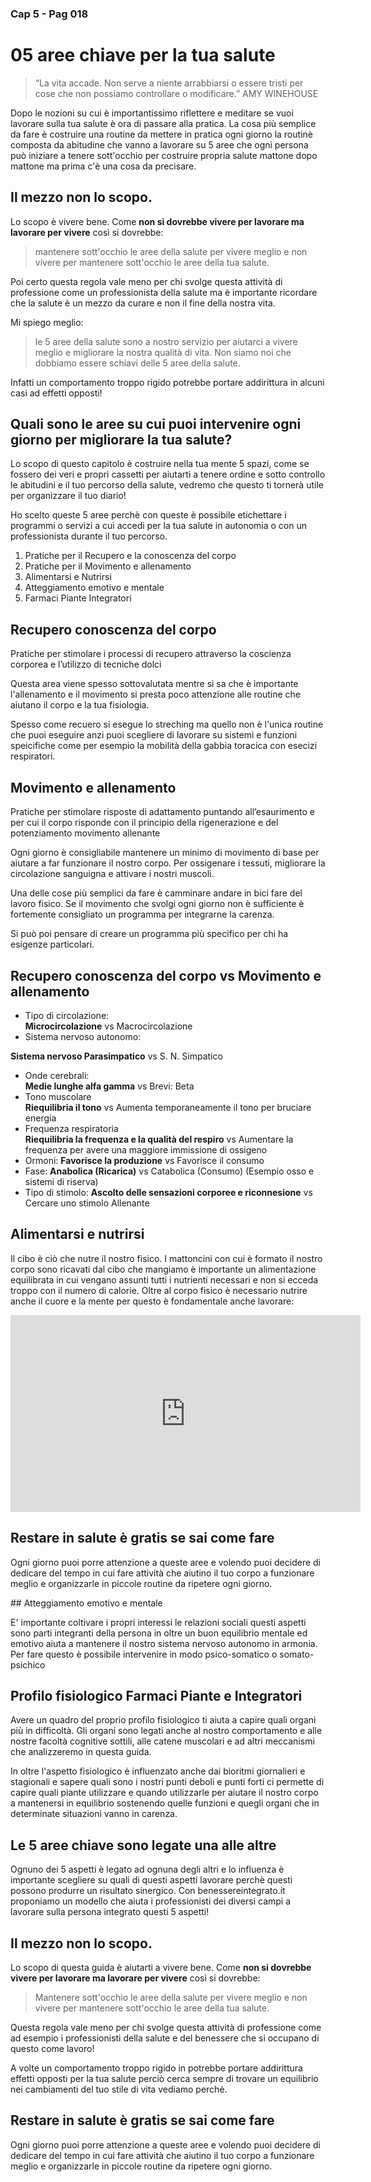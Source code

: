### Cap 5 - Pag 018

# 05 aree chiave per la tua salute

> “La vita accade. Non serve a niente arrabbiarsi o essere tristi per cose che non possiamo controllare o modificare.”
> AMY WINEHOUSE

Dopo le nozioni su cui è importantissimo riflettere e meditare se vuoi lavorare sulla tua salute è ora di passare alla pratica. La cosa più semplice da fare è costruire una routine da mettere in pratica ogni giorno la routinè composta da abitudine che vanno a lavorare su 5 aree che ogni persona può iniziare a tenere sott'occhio per costruire  propria salute mattone dopo mattone ma prima c'è una cosa da precisare.

## Il mezzo non lo scopo.

Lo scopo è vivere bene. Come **non si dovrebbe vivere per lavorare ma lavorare per vivere** così si dovrebbe:

> mantenere sott'occhio le aree della salute per vivere meglio e non vivere per mantenere sott'occhio le aree della tua salute.

Poi certo questa regola vale meno per chi svolge questa attività di professione come un professionista della salute ma è importante ricordare che la salute è un mezzo da curare e non il fine della nostra vita.

Mi spiego meglio:
> le 5 aree della salute sono a nostro servizio per aiutarci a vivere meglio e migliorare la nostra qualità di vita. 
> Non siamo noi che dobbiamo essere schiavi delle 5 aree della salute.


Infatti un comportamento troppo rigido potrebbe portare addirittura in alcuni casi ad effetti opposti! 

## Quali sono le aree su cui puoi intervenire ogni giorno per migliorare la tua salute?

Lo scopo di questo capitolo è costruire nella tua mente 5 spazi, come se fossero dei veri e propri cassetti per aiutarti a tenere ordine e sotto controllo le abitudini e il tuo percorso della salute, vedremo che questo ti tornerà utile per organizzare il tuo diario!

Ho scelto queste 5 aree perchè con queste è possibile etichettare i programmi o servizi a cui accedi per la tua salute in autonomia o con un professionista durante il tuo percorso.

1.  Pratiche per il Recupero e la conoscenza del corpo
2.  Pratiche per il Movimento e allenamento
3.  Alimentarsi e Nutrirsi
4.  Atteggiamento emotivo e mentale
5.  Farmaci Piante Integratori


## Recupero conoscenza del corpo 

Pratiche per stimolare i processi di recupero attraverso la coscienza corporea e l’utilizzo di tecniche dolci

Questa area viene spesso sottovalutata mentre si sa che è importante l'allenamento e il movimento si presta poco attenzione alle routine che aiutano il corpo e la tua fisiologia.

Spesso come recuero si esegue lo streching ma quello non è l'unica routine che puoi eseguire anzi puoi scegliere di lavorare su sistemi e funzioni speicifiche come per esempio la mobilità della gabbia toracica con esecizi respiratori.

## Movimento e allenamento

Pratiche per stimolare risposte di adattamento puntando all’esaurimento e per cui il corpo risponde con il principio della rigenerazione e del potenziamento movimento allenante

Ogni giorno è consigliabile mantenere un minimo di movimento di base per aiutare a far funzionare il nostro corpo. Per ossigenare i tessuti, migliorare la circolazione sanguigna e attivare i nostri muscoli.

Una delle cose più semplici da fare è camminare andare in bici fare del lavoro fisico.
Se il movimento che svolgi ogni giorno non è sufficiente è fortemente consigliato un programma per integrarne la carenza.

Si può poi pensare di creare un programma più specifico per chi ha esigenze particolari.

## Recupero conoscenza del corpo vs Movimento e allenamento
- Tipo di circolazione: 	 
**Microcircolazione**  vs  Macrocircolazione 
- Sistema nervoso autonomo:	

**Sistema nervoso Parasimpatico** vs S. N. Simpatico
- Onde cerebrali:	
**Medie lunghe alfa gamma** vs Brevi: Beta
- Tono muscolare	
**Riequilibria il tono** vs Aumenta temporaneamente il tono per bruciare energia
- Frequenza respiratoria	
**Riequilibria la frequenza e la qualità del respiro** vs Aumentare la frequenza per avere una maggiore immissione di ossigeno 	 
- Ormoni:
**Favorisce la produzione** vs Favorisce il consumo
- Fase:
**Anabolica (Ricarica)** vs Catabolica (Consumo)
(Esempio osso e sistemi di riserva)
- Tipo di stimolo: 
**Ascolto delle sensazioni corporee e riconnesione** vs Cercare uno stimolo Allenante


## Alimentarsi e nutrirsi

Il cibo è ciò che nutre il nostro fisico. I mattoncini con cui è formato il nostro corpo sono ricavati dal cibo che mangiamo è importante un alimentazione equilibrata in cui vengano assunti tutti i nutrienti necessari e non si ecceda troppo con il numero di calorie.
Oltre al corpo fisico è necessario nutrire anche il cuore e la mente per questo è fondamentale anche lavorare:


<iframe width="560" height="315" src="https://www.youtube.com/embed/snx9dD9MVXU" frameborder="0" allow="accelerometer; autoplay; clipboard-write; encrypted-media; gyroscope; picture-in-picture" allowfullscreen></iframe>

## Restare in salute è gratis se sai come fare

Ogni giorno puoi porre attenzione a queste aree e volendo puoi decidere di dedicare del tempo in cui fare attività che aiutino il tuo corpo a funzionare meglio e organizzarle in piccole routine da ripetere ogni giorno.

## Atteggiamento emotivo e mentale

E' importante coltivare i propri interessi le relazioni sociali questi aspetti sono parti integranti della persona in oltre un buon equilibrio mentale ed emotivo aiuta a mantenere il nostro sistema nervoso autonomo in armonia.
Per fare questo è possibile intervenire in modo psico-somatico o somato-psichico

## Profilo fisiologico Farmaci Piante e Integratori

Avere un quadro del proprio profilo fisiologico ti aiuta a capire quali organi più in difficoltà. Gli organi sono legati anche al nostro comportamento e alle nostre facoltà cognitive sottili, alle catene muscolari e ad altri meccanismi che analizzeremo in questa guida.

In oltre l'aspetto fisiologico è influenzato anche dai bioritmi giornalieri e stagionali e sapere quali sono i nostri punti deboli e punti forti ci permette di capire quali piante utilizzare e quando utilizzarle per aiutare il nostro corpo a mantenersi in equilibrio sostenendo quelle funzioni e quegli organi che in determinate situazioni vanno in carenza.


## Le 5 aree chiave sono legate una alle altre

Ognuno dei 5 aspetti è legato ad ognuna degli altri e lo influenza è importante scegliere su quali di questi aspetti lavorare perchè questi possono produrre un risultato sinergico. Con benessereintegrato.it proponiamo un modello che aiuta i professionisti dei diversi campi a lavorare sulla persona integrato questi 5 aspetti!

## Il mezzo non lo scopo.

Lo scopo di questa guida è aiutarti a vivere bene. Come **non si dovrebbe vivere per lavorare ma lavorare per vivere** così si dovrebbe:

> Mantenere sott'occhio le aree della salute per vivere meglio e non vivere per mantenere sott'occhio le aree della tua salute.

Questa regola vale meno per chi svolge questa attività di professione come ad esempio i professionisti della salute e del benessere che si occupano di questo come lavoro!

A volte un comportamento troppo rigido in potrebbe portare addirittura effetti opposti per la tua salute perciò cerca sempre di trovare un equilibrio nei cambiamenti del tuo stile di vita vediamo perchè. 


## Restare in salute è gratis se sai come fare

Ogni giorno puoi porre attenzione a queste aree e volendo puoi decidere di dedicare del tempo in cui fare attività che aiutino il tuo corpo a funzionare meglio e organizzarle in piccole routine da ripetere ogni giorno.



